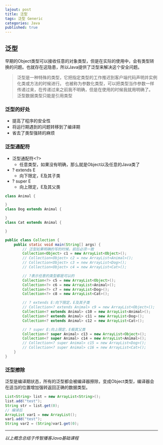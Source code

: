 ```yaml
---  
lajout: post  
title: 泛型  
tags: 泛型 Generic  
categories: Java  
published: true  
---  
```


## 泛型

早期的Object类型可以接收任意的对象类型，但是在实际的使用中，会有类型转换的问题。也就存在这隐患，所以Java提供了泛型来解决这个安全问题。

> 泛型是一种特殊的类型，它把指定类型的工作推迟到客户端代码声明并实例化类或方法的时候进行。
> 也被称为参数化类型，可以把类型当作参数一样传递过来，在传递过来之前我不明确，但是在使用的时候我就用明确了。
> 泛型数据类型只能是引用类型

### 泛型的好处

* 提高了程序的安全性
* 将运行期遇到的问题转移到了编译期
* 省去了类型强转的麻烦

### 泛型通配符

* 泛型通配符<?>
	- 任意类型，如果没有明确，那么就是Object以及任意的Java类了
* ? extends E
	- 向下限定，E及其子类
* ? super E
	- 向上限定，E及其父类

```java
class Animal {

}
class Dog extends Animal {

}
class Cat extends Animal {

}

public class Collection {
	public static void main(String[] args) {
		// 泛型如果明确的写的时候，前后必须一致
		Collection<Object> c1 = new ArrayList<Object>();
		// Collection<Object> c2 = new ArrayList<Animal>();
		// Collection<Object> c3 = new ArrayList<Dog>();
		// Collection<Object> c4 = new ArrayList<Cat>();

		// ?表示任意的类型都是可以的
		Collection<?> c5 = new ArrayList<Object>();
		Collection<?> c6 = new ArrayList<Animal>();
		Collection<?> c7 = new ArrayList<Dog>();
		Collection<?> c8 = new ArrayList<Cat>();

		// ? extends E:向下限定，E及其子类
		// Collection<? extends Animal> c9 = new ArrayList<Object>();
		Collection<? extends Animal> c10 = new ArrayList<Animal>();
		Collection<? extends Animal> c11 = new ArrayList<Dog>();
		Collection<? extends Animal> c12 = new ArrayList<Cat>();

		// ? super E:向上限定，E极其父类
		Collection<? super Animal> c13 = new ArrayList<Object>();
		Collection<? super Animal> c14 = new ArrayList<Animal>();
		// Collection<? super Animal> c15 = new ArrayList<Dog>();
		// Collection<? super Animal> c16 = new ArrayList<Cat>();
	}
}
```

### 泛型擦除

泛型是编译期状态，所有的泛型都会被编译器擦除，变成Object类型，编译器会在适当的位置增加强转返回正确的数据类型。

```java
List<String> list = new ArrayList<String>();
list.add("test");
String str = list.get(0);
// 编译后
ArrayList var1 = new ArrayList();
var1.add("test");
String var2 = (String)var1.get(0);
```

----------

*以上概念总结于传智播客Java基础课程*